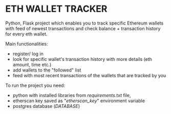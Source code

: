 # ETH WALLET TRACKER 
Python, Flask project which enables you to track specific Ethereum wallets with feed of newest transactions and check balance + transaction history for every eth wallet.

Main functionalities:
- register/ log in
- look for specific wallet's transaction history with more details (eth amount, time etc.)
- add wallets to the "followed" list
- feed with most recent transactions of the wallets that are tracked by you

To run the project you need:
- python with installed libraries from *requirements.txt* file,
- etherscan key saved as "*etherscan_key*" environment variable
- postgres database (*DATABASE*)